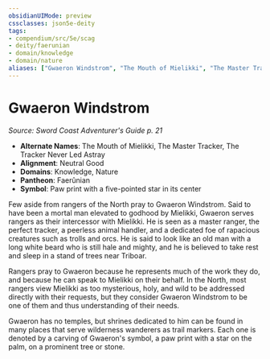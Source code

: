 ```yaml
---
obsidianUIMode: preview
cssclasses: json5e-deity
tags:
- compendium/src/5e/scag
- deity/faerunian
- domain/knowledge
- domain/nature
aliases: ["Gwaeron Windstrom", "The Mouth of Mielikki", "The Master Tracker", "The Tracker Never Led Astray"]
---
```

# Gwaeron Windstrom
*Source: Sword Coast Adventurer's Guide p. 21* 

- **Alternate Names**: The Mouth of Mielikki, The Master Tracker, The Tracker Never Led Astray
- **Alignment**: Neutral Good
- **Domains**: Knowledge, Nature
- **Pantheon**: Faerûnian
- **Symbol**: Paw print with a five-pointed star in its center

Few aside from rangers of the North pray to Gwaeron Windstrom. Said to have been a mortal man elevated to godhood by Mielikki, Gwaeron serves rangers as their intercessor with Mielikki. He is seen as a master ranger, the perfect tracker, a peerless animal handler, and a dedicated foe of rapacious creatures such as trolls and orcs. He is said to look like an old man with a long white beard who is still hale and mighty, and he is believed to take rest and sleep in a stand of trees near Triboar.

Rangers pray to Gwaeron because he represents much of the work they do, and because he can speak to Mielikki on their behalf. In the North, most rangers view Mielikki as too mysterious, holy, and wild to be addressed directly with their requests, but they consider Gwaeron Windstrom to be one of them and thus understanding of their needs.

Gwaeron has no temples, but shrines dedicated to him can be found in many places that serve wilderness wanderers as trail markers. Each one is denoted by a carving of Gwaeron's symbol, a paw print with a star on the palm, on a prominent tree or stone.